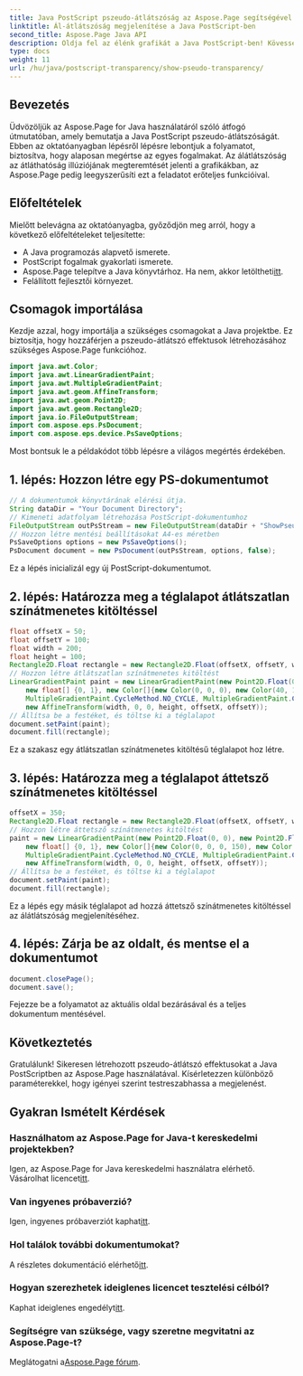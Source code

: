 ```yaml
---
title: Java PostScript pszeudo-átlátszóság az Aspose.Page segítségével
linktitle: Ál-átlátszóság megjelenítése a Java PostScript-ben
second_title: Aspose.Page Java API
description: Oldja fel az élénk grafikát a Java PostScript-ben! Kövesse Aspose.Page oktatóanyagunkat a pszeudo-átlátszóság lépésről lépésre történő létrehozásához. Letöltés most!
type: docs
weight: 11
url: /hu/java/postscript-transparency/show-pseudo-transparency/
---
```

## Bevezetés
Üdvözöljük az Aspose.Page for Java használatáról szóló átfogó útmutatóban, amely bemutatja a Java PostScript pszeudo-átlátszóságát. Ebben az oktatóanyagban lépésről lépésre lebontjuk a folyamatot, biztosítva, hogy alaposan megértse az egyes fogalmakat. Az álátlátszóság az átláthatóság illúziójának megteremtését jelenti a grafikákban, az Aspose.Page pedig leegyszerűsíti ezt a feladatot erőteljes funkcióival.
## Előfeltételek
Mielőtt belevágna az oktatóanyagba, győződjön meg arról, hogy a következő előfeltételeket teljesítette:
- A Java programozás alapvető ismerete.
- PostScript fogalmak gyakorlati ismerete.
-  Aspose.Page telepítve a Java könyvtárhoz. Ha nem, akkor letöltheti[itt](https://releases.aspose.com/page/java/).
- Felállított fejlesztői környezet.
## Csomagok importálása
Kezdje azzal, hogy importálja a szükséges csomagokat a Java projektbe. Ez biztosítja, hogy hozzáférjen a pszeudo-átlátszó effektusok létrehozásához szükséges Aspose.Page funkcióhoz.
```java
import java.awt.Color;
import java.awt.LinearGradientPaint;
import java.awt.MultipleGradientPaint;
import java.awt.geom.AffineTransform;
import java.awt.geom.Point2D;
import java.awt.geom.Rectangle2D;
import java.io.FileOutputStream;
import com.aspose.eps.PsDocument;
import com.aspose.eps.device.PsSaveOptions;
```
Most bontsuk le a példakódot több lépésre a világos megértés érdekében.
## 1. lépés: Hozzon létre egy PS-dokumentumot
```java
// A dokumentumok könyvtárának elérési útja.
String dataDir = "Your Document Directory";
// Kimeneti adatfolyam létrehozása PostScript-dokumentumhoz
FileOutputStream outPsStream = new FileOutputStream(dataDir + "ShowPseudoTransparency_outPS.ps");
// Hozzon létre mentési beállításokat A4-es méretben
PsSaveOptions options = new PsSaveOptions();
PsDocument document = new PsDocument(outPsStream, options, false);
```
Ez a lépés inicializál egy új PostScript-dokumentumot.
## 2. lépés: Határozza meg a téglalapot átlátszatlan színátmenetes kitöltéssel
```java
float offsetX = 50;
float offsetY = 100;
float width = 200;
float height = 100;
Rectangle2D.Float rectangle = new Rectangle2D.Float(offsetX, offsetY, width, height);
// Hozzon létre átlátszatlan színátmenetes kitöltést
LinearGradientPaint paint = new LinearGradientPaint(new Point2D.Float(0, 0), new Point2D.Float(200, 100),
    new float[] {0, 1}, new Color[]{new Color(0, 0, 0), new Color(40, 128, 70)},
    MultipleGradientPaint.CycleMethod.NO_CYCLE, MultipleGradientPaint.ColorSpaceType.SRGB,
    new AffineTransform(width, 0, 0, height, offsetX, offsetY));
// Állítsa be a festéket, és töltse ki a téglalapot
document.setPaint(paint);
document.fill(rectangle);
```
Ez a szakasz egy átlátszatlan színátmenetes kitöltésű téglalapot hoz létre.
## 3. lépés: Határozza meg a téglalapot áttetsző színátmenetes kitöltéssel
```java
offsetX = 350;
Rectangle2D.Float rectangle = new Rectangle2D.Float(offsetX, offsetY, width, height);
// Hozzon létre áttetsző színátmenetes kitöltést
paint = new LinearGradientPaint(new Point2D.Float(0, 0), new Point2D.Float(200, 100),
    new float[] {0, 1}, new Color[]{new Color(0, 0, 0, 150), new Color(40, 128, 70, 50)},
    MultipleGradientPaint.CycleMethod.NO_CYCLE, MultipleGradientPaint.ColorSpaceType.SRGB,
    new AffineTransform(width, 0, 0, height, offsetX, offsetY));
// Állítsa be a festéket, és töltse ki a téglalapot
document.setPaint(paint);
document.fill(rectangle);
```
Ez a lépés egy másik téglalapot ad hozzá áttetsző színátmenetes kitöltéssel az álátlátszóság megjelenítéséhez.
## 4. lépés: Zárja be az oldalt, és mentse el a dokumentumot
```java
document.closePage();
document.save();
```
Fejezze be a folyamatot az aktuális oldal bezárásával és a teljes dokumentum mentésével.
## Következtetés
Gratulálunk! Sikeresen létrehozott pszeudo-átlátszó effektusokat a Java PostScriptben az Aspose.Page használatával. Kísérletezzen különböző paraméterekkel, hogy igényei szerint testreszabhassa a megjelenést.
## Gyakran Ismételt Kérdések
### Használhatom az Aspose.Page for Java-t kereskedelmi projektekben?
 Igen, az Aspose.Page for Java kereskedelmi használatra elérhető. Vásárolhat licencet[itt](https://purchase.aspose.com/buy).
### Van ingyenes próbaverzió?
 Igen, ingyenes próbaverziót kaphat[itt](https://releases.aspose.com/).
### Hol találok további dokumentumokat?
 A részletes dokumentáció elérhető[itt](https://reference.aspose.com/page/java/).
### Hogyan szerezhetek ideiglenes licencet tesztelési célból?
 Kaphat ideiglenes engedélyt[itt](https://purchase.aspose.com/temporary-license/).
### Segítségre van szüksége, vagy szeretne megvitatni az Aspose.Page-t?
 Meglátogatni a[Aspose.Page fórum](https://forum.aspose.com/c/page/39).